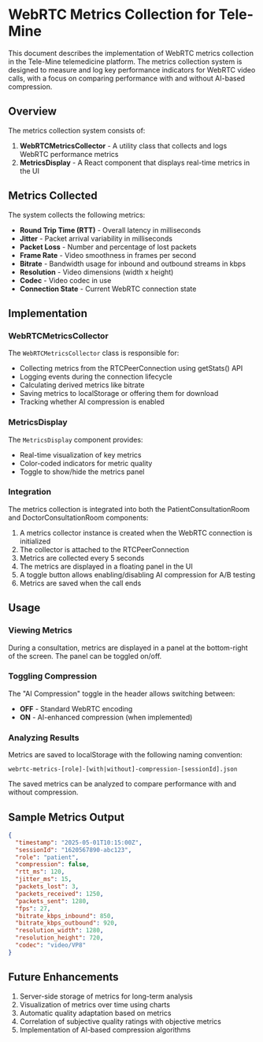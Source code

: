 # WebRTC Metrics Collection for Tele-Mine

This document describes the implementation of WebRTC metrics collection in the Tele-Mine telemedicine platform. The metrics collection system is designed to measure and log key performance indicators for WebRTC video calls, with a focus on comparing performance with and without AI-based compression.

## Overview

The metrics collection system consists of:

1. **WebRTCMetricsCollector** - A utility class that collects and logs WebRTC performance metrics
2. **MetricsDisplay** - A React component that displays real-time metrics in the UI

## Metrics Collected

The system collects the following metrics:

- **Round Trip Time (RTT)** - Overall latency in milliseconds
- **Jitter** - Packet arrival variability in milliseconds
- **Packet Loss** - Number and percentage of lost packets
- **Frame Rate** - Video smoothness in frames per second
- **Bitrate** - Bandwidth usage for inbound and outbound streams in kbps
- **Resolution** - Video dimensions (width x height)
- **Codec** - Video codec in use
- **Connection State** - Current WebRTC connection state

## Implementation

### WebRTCMetricsCollector

The `WebRTCMetricsCollector` class is responsible for:

- Collecting metrics from the RTCPeerConnection using getStats() API
- Logging events during the connection lifecycle
- Calculating derived metrics like bitrate
- Saving metrics to localStorage or offering them for download
- Tracking whether AI compression is enabled

### MetricsDisplay

The `MetricsDisplay` component provides:

- Real-time visualization of key metrics
- Color-coded indicators for metric quality
- Toggle to show/hide the metrics panel

### Integration

The metrics collection is integrated into both the PatientConsultationRoom and DoctorConsultationRoom components:

1. A metrics collector instance is created when the WebRTC connection is initialized
2. The collector is attached to the RTCPeerConnection
3. Metrics are collected every 5 seconds
4. The metrics are displayed in a floating panel in the UI
5. A toggle button allows enabling/disabling AI compression for A/B testing
6. Metrics are saved when the call ends

## Usage

### Viewing Metrics

During a consultation, metrics are displayed in a panel at the bottom-right of the screen. The panel can be toggled on/off.

### Toggling Compression

The "AI Compression" toggle in the header allows switching between:
- **OFF** - Standard WebRTC encoding
- **ON** - AI-enhanced compression (when implemented)

### Analyzing Results

Metrics are saved to localStorage with the following naming convention:
```
webrtc-metrics-[role]-[with|without]-compression-[sessionId].json
```

The saved metrics can be analyzed to compare performance with and without compression.

## Sample Metrics Output

```json
{
  "timestamp": "2025-05-01T10:15:00Z",
  "sessionId": "1620567890-abc123",
  "role": "patient",
  "compression": false,
  "rtt_ms": 120,
  "jitter_ms": 15,
  "packets_lost": 3,
  "packets_received": 1250,
  "packets_sent": 1280,
  "fps": 27,
  "bitrate_kbps_inbound": 850,
  "bitrate_kbps_outbound": 920,
  "resolution_width": 1280,
  "resolution_height": 720,
  "codec": "video/VP8"
}
```

## Future Enhancements

1. Server-side storage of metrics for long-term analysis
2. Visualization of metrics over time using charts
3. Automatic quality adaptation based on metrics
4. Correlation of subjective quality ratings with objective metrics
5. Implementation of AI-based compression algorithms